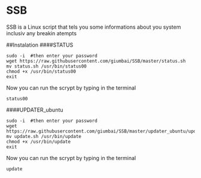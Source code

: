 SSB
===

SSB is a Linux script that tels you some informations about you system inclusiv any breakin atempts

##Instalation
####STATUS
```
sudo -i  #then enter your password
wget https://raw.githubusercontent.com/giumbai/SSB/master/status.sh
mv status.sh /usr/bin/status00
chmod +x /usr/bin/status00
exit
```
Now you can run the scrypt by typing in the terminal 
```
status00
```
####UPDATER_ubuntu
```
sudo -i  #then enter your password
wget https://raw.githubusercontent.com/giumbai/SSB/master/updater_ubuntu/update.sh
mv update.sh /usr/bin/update
chmod +x /usr/bin/update
exit
```
Now you can run the scrypt by typing in the terminal 

```
update
```